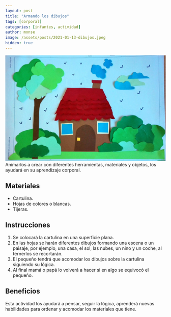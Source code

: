```yaml
---
layout: post
title: "Armando los dibujos"
tags: [corporal]
categories: [infantes, actividad]
author: monse
image: /assets/posts/2021-01-13-dibujos.jpeg
hidden: true
---
```

![Actividad de dibujos](/assets/posts/2021-01-13-dibujos.jpeg)<br/> 
Animarlos a crear con diferentes herramientas, materiales y objetos, los ayudará en su aprendizaje corporal. 
 
## Materiales 
- Cartulina.
- Hojas de colores o blancas.
- Tijeras.

## Instrucciones 
1. Se colocará la cartulina en una superficie plana.
2. En las hojas se harán diferentes dibujos formando una escena o un paisaje, por ejemplo, una casa, el sol, las nubes, un nino y un coche, al ternerlos se recortarán.
3. El pequeño tendrá que acomodar los dibujos sobre la cartulina siguiendo su lógica.
4. Al final mamá o papá lo volverá a hacer si en algo se equivocó el pequeño. 

## Beneficios 
Esta actividad los ayudará a pensar, seguir la lógica, aprenderá nuevas habilidades para ordenar y acomodar los materiales que tiene.  
